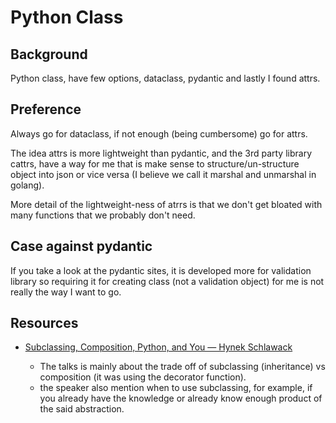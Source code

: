 # Python Class

## Background 

Python class, have few options, dataclass, pydantic and lastly I found attrs. 

## Preference

Always go for dataclass, if not enough (being cumbersome) go for attrs.

The idea attrs is more lightweight than pydantic, and the 3rd party library cattrs, have a way for me that is make sense to structure/un-structure object into json or vice versa (I believe we call it marshal and unmarshal in golang). 

More detail of the lightweight-ness of atrrs is that we don't get bloated with many functions that we probably don't need. 

## Case against pydantic

If you take a look at the pydantic sites, it is developed more for validation library so requiring it for creating class (not a validation object) for me is not really the way I want to go.

## Resources

- [Subclassing, Composition, Python, and You — Hynek Schlawack](https://youtu.be/2qpW1-7TnzA?si=mfavmgHVvBIrGUS4)
  
  - The talks is mainly about the trade off of subclassing (inheritance) vs composition (it was using the decorator function).
  - the speaker also mention when to use subclassing, for example, if you already have the knowledge or already know enough product of the said abstraction.


